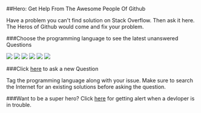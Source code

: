 ##Hero: Get Help 	From The Awesome People Of Github 

Have a problem you can't find solution on Stack Overflow. Then ask it here. The Heros of Github would come and fix your problem. 

###Choose the programming language to see the latest unanswered Questions

<a href="https://github.com/hackerkid/hero/labels/Javascript"><img src="https://github.com/hackerkid/hero/blob/master/images/javascript.png"></a>
<a href="https://github.com/hackerkid/hero/labels/PHP"><img src="https://github.com/hackerkid/hero/blob/master/images/php.png"></a>
<a href="https://github.com/hackerkid/hero/labels/C#"><img src="https://github.com/hackerkid/hero/blob/master/images/c%23.png"></a>
<a href="https://github.com/hackerkid/hero/labels/Python"><img src="https://github.com/hackerkid/hero/blob/master/images/python.png"></a>
<a href="https://github.com/hackerkid/hero/labels/CSS"><img src="https://github.com/hackerkid/hero/blob/master/images/css.png"></a>
<a href="https://github.com/hackerkid/hero/labels/jQuery"><img src="https://github.com/hackerkid/hero/blob/master/images/jquery.png"></a>

###Click [here](https://github.com/hackerkid/hero/issues/new) to ask a new Question

Tag the programming language along with your issue. Make sure to search the Internet for an existing solutions before asking the question. 

###Want to be a super hero? Click [here](https://github.com/hackerkid/hero/subscription) for getting alert when a devloper is in trouble. 

